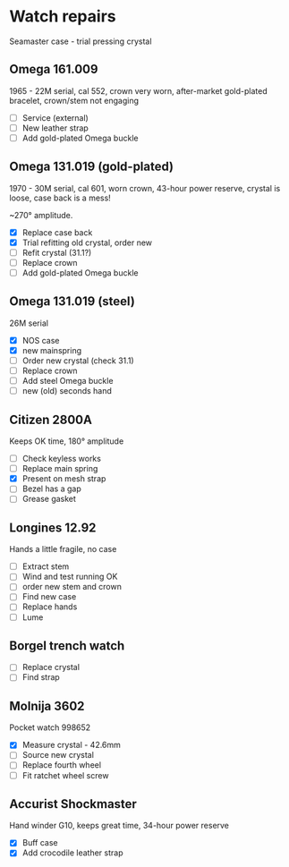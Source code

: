 # Watch repairs

<!--
All pieces are serviced:
- Clean with renata
- Oil jewels
- Grease keyless works
- Clean dial
- Polywatch crystal

---
-->

Seamaster case - trial pressing crystal

## Omega 161.009
1965 - 22M serial, cal 552, crown very worn, after-market gold-plated bracelet, crown/stem not engaging

- [ ] Service (external)
- [ ] New leather strap
- [ ] Add gold-plated Omega buckle

##  Omega 131.019 (gold-plated)
1970 - 30M serial, cal 601, worn crown, 43-hour power reserve, crystal is loose, case back is a mess!

~270&deg; amplitude.

- [x] Replace case back
- [x] Trial refitting old crystal, order new
- [ ] Refit crystal (31.1?)
- [ ] Replace crown
- [ ] Add gold-plated Omega buckle

##  Omega 131.019 (steel)
26M serial

- [x] NOS case
- [x] new mainspring  
- [ ] Order new crystal (check 31.1)
- [ ] Replace crown
- [ ] Add steel Omega buckle
- [ ] new (old) seconds hand

## Citizen 2800A
Keeps OK time, 180&deg; amplitude

- [ ] Check keyless works
- [ ] Replace main spring
- [x] Present on mesh strap
- [ ] Bezel has a gap
- [ ] Grease gasket

## Longines 12.92
Hands a little fragile, no case

- [ ] Extract stem
- [ ] Wind and test running OK
- [ ] order new stem and crown
- [ ] Find new case
- [ ] Replace hands
- [ ] Lume

## Borgel trench watch

- [ ] Replace crystal
- [ ] Find strap

## Molnija 3602
Pocket watch 998652

- [x] Measure crystal - 42.6mm 
- [ ] Source new crystal
- [ ] Replace fourth wheel
- [ ] Fit ratchet wheel screw

## Accurist Shockmaster
Hand winder G10, keeps great time, 34-hour power reserve

- [x] Buff case
- [x] Add crocodile leather strap

<!--

## Timex
Keeps great time, 40-hour power reserve, 180&deg; amplitude

- [ ] Review/replace hands

| Make | Description | Repair |
| --- | --- | --- |
| Omega (1965 - 22M serial) | Ref 161.009 cal 552, crown very worn, after-market gold-plated bracelet, crown/stem not engaging | Service, consider replacing leather strap |
| Omega (1970 - 30M serial) | 131.019 (SP?) cal 601, worn crown, 43-hour power reserve, crystal is loose, case back is a mess! | Replace case back, service, replace crown, refit crystal |
| Timex | Keeps great time, 40-hour power reserve, 180&deg; amplitude | Review/replace hands, clean and oil |
| HMT Rajat | Hindi/English day/date, keeps good time, very small movement | Can't move date |
| Citizen 2800A | Keeps OK time, 180&deg; amplitude | Present on mesh strap, service, Polywatch check keyless works |
| Longines 12.92 | Hands a little fragile, no case | Service, replace hands, clean dial, lume, find case |
| Accurist Shockmaster | Hand winder G10, keeps great time, 34-hour power reserve | Polywatch crystal, buff case, add colour-matched gold-coloured bracelet |
| Litronix RED LED | Pusher a little sticky | Fix pusher, ensure batteries are secure, replace strap |
| Borgel trench watch | No glass | Replace crystal, service, find strap, maybe move lugs? |
| Molnija 3602 | Pocket watch 998652 | Replace crystal, service, new fourth wheel, replace ratched wheel screw |
-->

<!--
## Sold
| Make/model | Description | Repair | Price |
| --- | --- | --- | --- |
| Seiko 6309 | English/French day-date, classic 4 o'clock crown, 19mm bracelet, excellent crystal, case polished | Dial needs attention, polish bracelet, 2 mins fast, date a little sticky... in fact it doesn't change! Sold as spares and repairs | £10 |
| Citizen 8200A | Arabic numbers on the dial, English/Arabic day-date, 4 o'clock crown, spares and repairs | Runs very fast, diffcult to spin date, day 31 is hand-drawn! | £10 |
| Casio A100WEG-9AEF | Reissue of Vintage Casio | Polish | £31 |
| Seiko 6309 | English/Hindi day-date, Keeps good time, very clean crystal/dial | Verify working, clean, add new leather strap | £45 |
| Ingersoll | Pocket watch, slow beat (sounds like a tractor) | Clean and verify | £15 |
| Casio A100WE-1AEF | Reissue of Vintage Casio | Polish | £30 |
-->
